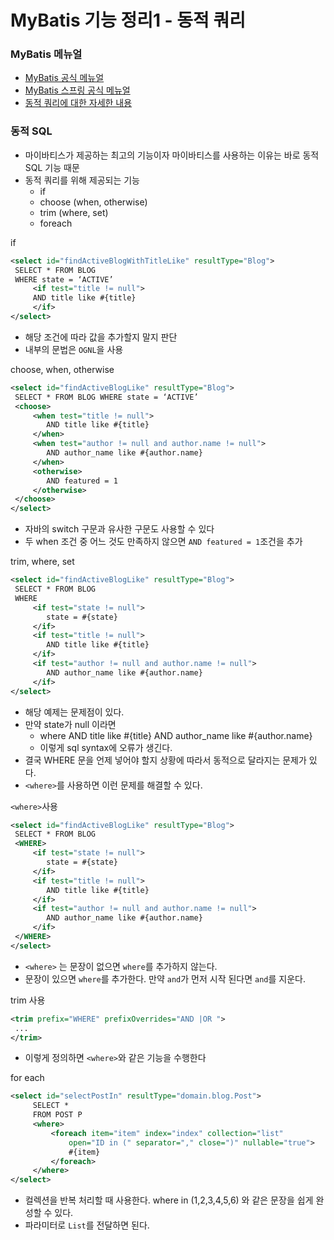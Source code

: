 # MyBatis 기능 정리1 - 동적 쿼리

### MyBatis 메뉴얼 

- [MyBatis 공식 메뉴얼](https://mybatis.org/mybatis-3/ko/index.html)
- [MyBatis 스프링 공식 메뉴얼](https://mybatis.org/spring/ko/index.html)
- [동적 쿼리에 대한 자세한 내용](https://mybatis.org/mybatis-3/ko/dynamic-sql.html)

### 동적 SQL

- 마이바티스가 제공하는 최고의 기능이자 마이바티스를 사용하는 이유는 바로 동적 SQL 기능 때문
- 동적 쿼리를 위해 제공되는 기능
  - if
  - choose (when, otherwise)
  - trim (where, set)
  - foreach

if
```xml
<select id="findActiveBlogWithTitleLike" resultType="Blog">
 SELECT * FROM BLOG
 WHERE state = ‘ACTIVE’
     <if test="title != null">
     AND title like #{title}
     </if>
</select>
```
- 해당 조건에 따라 값을 추가할지 말지 판단
- 내부의 문법은 ``OGNL``을 사용

choose, when, otherwise
```xml
<select id="findActiveBlogLike" resultType="Blog">
 SELECT * FROM BLOG WHERE state = ‘ACTIVE’
 <choose>
     <when test="title != null">
        AND title like #{title}
     </when>
     <when test="author != null and author.name != null">
        AND author_name like #{author.name}
     </when>
     <otherwise>
        AND featured = 1
     </otherwise>
 </choose>
</select>
```
- 자바의 switch 구문과 유사한 구문도 사용할 수 있다
- 두 when 조건 중 어느 것도 만족하지 않으면 ``AND featured = 1``조건을 추가

trim, where, set
```xml
<select id="findActiveBlogLike" resultType="Blog">
 SELECT * FROM BLOG
 WHERE
     <if test="state != null">
        state = #{state}
     </if>
     <if test="title != null">
        AND title like #{title}
     </if>
     <if test="author != null and author.name != null">
        AND author_name like #{author.name}
     </if>
</select>
```
- 해당 예제는 문제점이 있다. 
- 만약 state가 null 이라면 
  - where AND title like #{title} AND author_name like #{author.name}
  - 이렇게 sql syntax에 오류가 생긴다. 
- 결국 WHERE 문을 언제 넣어야 할지 상황에 따라서 동적으로 달라지는 문제가 있다.
- ```<where>```를 사용하면 이런 문제를 해결할 수 있다.

```<where>```사용
```xml
<select id="findActiveBlogLike" resultType="Blog">
 SELECT * FROM BLOG
 <WHERE>
     <if test="state != null">
        state = #{state}
     </if>
     <if test="title != null">
        AND title like #{title}
     </if>
     <if test="author != null and author.name != null">
        AND author_name like #{author.name}
     </if>
 </WHERE>   
</select>
```
- ``<where>`` 는 문장이 없으면 ``where``를 추가하지 않는다.
- 문장이 있으면 ``where``를 추가한다. 만약 ``and``가 먼저 시작 된다면 ``and``를 지운다.

trim 사용 
```xml
<trim prefix="WHERE" prefixOverrides="AND |OR ">
 ...
</trim>
```
- 이렇게 정의하면 ```<where>```와 같은 기능을 수행한다

for each
```xml
<select id="selectPostIn" resultType="domain.blog.Post">
     SELECT *
     FROM POST P
     <where>
         <foreach item="item" index="index" collection="list"
             open="ID in (" separator="," close=")" nullable="true">
             #{item}
         </foreach>
     </where>
</select>
```
- 컬렉션을 반복 처리할 때 사용한다. where in (1,2,3,4,5,6) 와 같은 문장을 쉽게 완성할 수 있다.
- 파라미터로 ``List``를 전달하면 된다.
